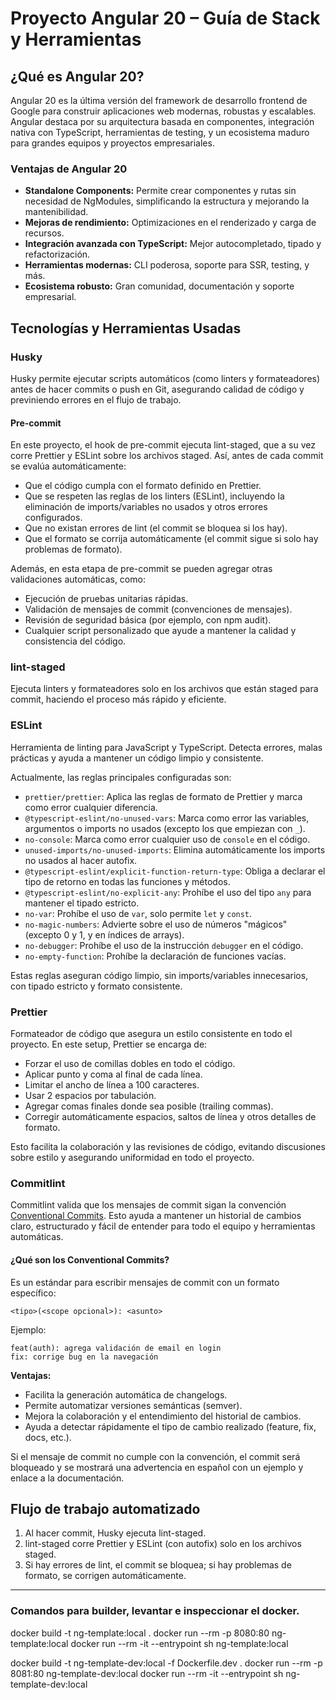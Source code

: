 # Proyecto Angular 20 – Guía de Stack y Herramientas

## ¿Qué es Angular 20?

Angular 20 es la última versión del framework de desarrollo frontend de Google para construir aplicaciones web modernas, robustas y escalables. Angular destaca por su arquitectura basada en componentes, integración nativa con TypeScript, herramientas de testing, y un ecosistema maduro para grandes equipos y proyectos empresariales.

### Ventajas de Angular 20

- **Standalone Components:** Permite crear componentes y rutas sin necesidad de NgModules, simplificando la estructura y mejorando la mantenibilidad.
- **Mejoras de rendimiento:** Optimizaciones en el renderizado y carga de recursos.
- **Integración avanzada con TypeScript:** Mejor autocompletado, tipado y refactorización.
- **Herramientas modernas:** CLI poderosa, soporte para SSR, testing, y más.
- **Ecosistema robusto:** Gran comunidad, documentación y soporte empresarial.

## Tecnologías y Herramientas Usadas

### Husky

Husky permite ejecutar scripts automáticos (como linters y formateadores) antes de hacer commits o push en Git, asegurando calidad de código y previniendo errores en el flujo de trabajo.

#### Pre-commit

En este proyecto, el hook de pre-commit ejecuta lint-staged, que a su vez corre Prettier y ESLint sobre los archivos staged. Así, antes de cada commit se evalúa automáticamente:

- Que el código cumpla con el formato definido en Prettier.
- Que se respeten las reglas de los linters (ESLint), incluyendo la eliminación de imports/variables no usados y otros errores configurados.
- Que no existan errores de lint (el commit se bloquea si los hay).
- Que el formato se corrija automáticamente (el commit sigue si solo hay problemas de formato).

Además, en esta etapa de pre-commit se pueden agregar otras validaciones automáticas, como:

- Ejecución de pruebas unitarias rápidas.
- Validación de mensajes de commit (convenciones de mensajes).
- Revisión de seguridad básica (por ejemplo, con npm audit).
- Cualquier script personalizado que ayude a mantener la calidad y consistencia del código.

### lint-staged

Ejecuta linters y formateadores solo en los archivos que están staged para commit, haciendo el proceso más rápido y eficiente.

### ESLint

Herramienta de linting para JavaScript y TypeScript. Detecta errores, malas prácticas y ayuda a mantener un código limpio y consistente.

Actualmente, las reglas principales configuradas son:

- `prettier/prettier`: Aplica las reglas de formato de Prettier y marca como error cualquier diferencia.
- `@typescript-eslint/no-unused-vars`: Marca como error las variables, argumentos o imports no usados (excepto los que empiezan con `_`).
- `no-console`: Marca como error cualquier uso de `console` en el código.
- `unused-imports/no-unused-imports`: Elimina automáticamente los imports no usados al hacer autofix.
- `@typescript-eslint/explicit-function-return-type`: Obliga a declarar el tipo de retorno en todas las funciones y métodos.
- `@typescript-eslint/no-explicit-any`: Prohíbe el uso del tipo `any` para mantener el tipado estricto.
- `no-var`: Prohíbe el uso de `var`, solo permite `let` y `const`.
- `no-magic-numbers`: Advierte sobre el uso de números "mágicos" (excepto 0 y 1, y en índices de arrays).
- `no-debugger`: Prohíbe el uso de la instrucción `debugger` en el código.
- `no-empty-function`: Prohíbe la declaración de funciones vacías.

Estas reglas aseguran código limpio, sin imports/variables innecesarios, con tipado estricto y formato consistente.

### Prettier

Formateador de código que asegura un estilo consistente en todo el proyecto. En este setup, Prettier se encarga de:

- Forzar el uso de comillas dobles en todo el código.
- Aplicar punto y coma al final de cada línea.
- Limitar el ancho de línea a 100 caracteres.
- Usar 2 espacios por tabulación.
- Agregar comas finales donde sea posible (trailing commas).
- Corregir automáticamente espacios, saltos de línea y otros detalles de formato.

Esto facilita la colaboración y las revisiones de código, evitando discusiones sobre estilo y asegurando uniformidad en todo el proyecto.

### Commitlint

Commitlint valida que los mensajes de commit sigan la convención [Conventional Commits](https://www.conventionalcommits.org/es/v1.0.0/). Esto ayuda a mantener un historial de cambios claro, estructurado y fácil de entender para todo el equipo y herramientas automáticas.

#### ¿Qué son los Conventional Commits?

Es un estándar para escribir mensajes de commit con un formato específico:

```
<tipo>(<scope opcional>): <asunto>
```

Ejemplo:

```
feat(auth): agrega validación de email en login
fix: corrige bug en la navegación
```

**Ventajas:**

- Facilita la generación automática de changelogs.
- Permite automatizar versiones semánticas (semver).
- Mejora la colaboración y el entendimiento del historial de cambios.
- Ayuda a detectar rápidamente el tipo de cambio realizado (feature, fix, docs, etc.).

Si el mensaje de commit no cumple con la convención, el commit será bloqueado y se mostrará una advertencia en español con un ejemplo y enlace a la documentación.

## Flujo de trabajo automatizado

1. Al hacer commit, Husky ejecuta lint-staged.
2. lint-staged corre Prettier y ESLint (con autofix) solo en los archivos staged.
3. Si hay errores de lint, el commit se bloquea; si hay problemas de formato, se corrigen automáticamente.

---

### Comandos para builder, levantar e inspeccionar el docker.

docker build -t ng-template:local .
docker run --rm -p 8080:80 ng-template:local
docker run --rm -it --entrypoint sh ng-template:local

docker build -t ng-template-dev:local -f Dockerfile.dev .
docker run --rm -p 8081:80 ng-template-dev:local
docker run --rm -it --entrypoint sh ng-template-dev:local
